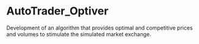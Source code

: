# AutoTrader_Optiver
Development of an algorithm that provides optimal and competitive prices and volumes to stimulate the simulated market exchange.

